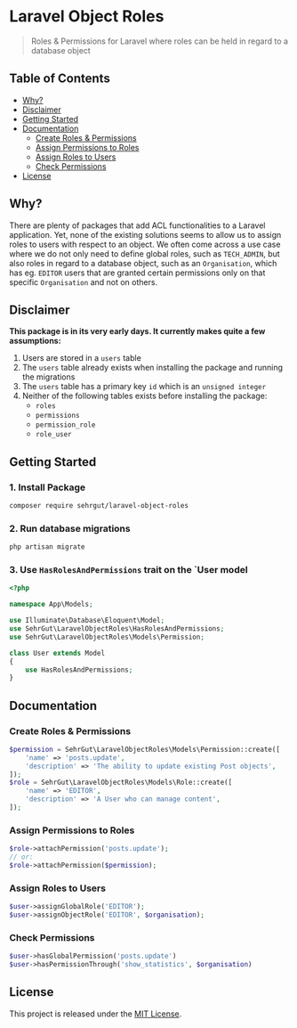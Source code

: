 # Laravel Object Roles

> Roles & Permissions for Laravel where roles can be held in regard to a database object

## Table of Contents
- [Why?](#why)
- [Disclaimer](#disclaimer)
- [Getting Started](#getting-started)
- [Documentation](#documentation)
    - [Create Roles &amp; Permissions](#creating-roles--permissions)
    - [Assign Permissions to Roles](#assigning-permissions-to-roles)
    - [Assign Roles to Users](#assigning-roles-to-users)
    - [Check Permissions](#checking-permissions)
- [License](#license)

## Why?
There are plenty of packages that add ACL functionalities to a Laravel application. Yet, none of the existing solutions seems to allow us to assign roles to users with respect to an object. We often come across a use case where we do not only need to define global roles, such as `TECH_ADMIN`, but also roles in regard to a database object, such as an `Organisation`, which has eg. `EDITOR` users that are granted certain permissions only on that specific `Organisation` and not on others.

## Disclaimer
**This package is in its very early days. It currently makes quite a few assumptions:**

1. Users are stored in a `users` table
2. The `users` table already exists when installing the package and running the migrations
3. The `users` table has a primary key `id` which is an `unsigned integer`
4. Neither of the following tables exists before installing the package:
    - `roles`
    - `permissions`
    - `permission_role`
    - `role_user`

## Getting Started
### 1. Install Package
```bash
composer require sehrgut/laravel-object-roles
```

### 2. Run database migrations
```bash
php artisan migrate
```

### 3. Use `HasRolesAndPermissions` trait on the `User model
```php
<?php

namespace App\Models;

use Illuminate\Database\Eloquent\Model;
use SehrGut\LaravelObjectRoles\HasRolesAndPermissions;
use SehrGut\LaravelObjectRoles\Models\Permission;

class User extends Model
{
    use HasRolesAndPermissions;
}
```

## Documentation
### Create Roles & Permissions
```php
$permission = SehrGut\LaravelObjectRoles\Models\Permission::create([
    'name' => 'posts.update',
    'description' => 'The ability to update existing Post objects',
]);
$role = SehrGut\LaravelObjectRoles\Models\Role::create([
    'name' => 'EDITOR',
    'description' => 'A User who can manage content',
]);
```

### Assign Permissions to Roles
```php
$role->attachPermission('posts.update');
// or:
$role->attachPermission($permission);
```

### Assign Roles to Users
```php
$user->assignGlobalRole('EDITOR');
$user->assignObjectRole('EDITOR', $organisation);
```

### Check Permissions
```php
$user->hasGlobalPermission('posts.update')
$user->hasPermissionThrough('show_statistics', $organisation)
```

## License
This project is released under the [MIT License](https://spdx.org/licenses/MIT.html).
